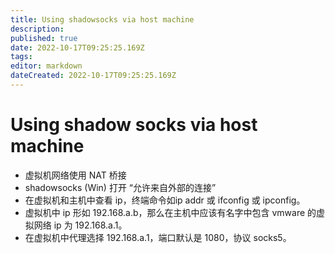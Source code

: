 ```yaml
---
title: Using shadowsocks via host machine
description: 
published: true
date: 2022-10-17T09:25:25.169Z
tags: 
editor: markdown
dateCreated: 2022-10-17T09:25:25.169Z
---
```


# Using shadow socks via host machine
- 虚拟机网络使用 NAT 桥接
- shadowsocks (Win) 打开 “允许来自外部的连接”
- 在虚拟机和主机中查看 ip，终端命令如ip addr 或 ifconfig 或 ipconfig。
- 虚拟机中 ip 形如 192.168.a.b，那么在主机中应该有名字中包含 vmware 的虚拟网络 ip 为 192.168.a.1。
- 在虚拟机中代理选择 192.168.a.1，端口默认是 1080，协议 socks5。